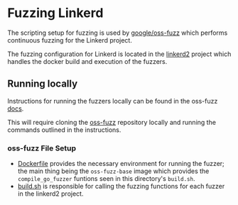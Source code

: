 # Fuzzing Linkerd

The scripting setup for fuzzing is used by
[google/oss-fuzz](https://github.com/google/oss-fuzz) which performs continuous
fuzzing for the Linkerd project.

The fuzzing configuration for Linkerd is located in the
[linkerd2](https://github.com/google/oss-fuzz/tree/master/projects/linkerd2)
project which handles the docker build and execution of the fuzzers.

## Running locally
Instructions for running the fuzzers locally can be found in the oss-fuzz
[docs](https://google.github.io/oss-fuzz/getting-started/new-project-guide/#testing-locally).

This will require cloning the [oss-fuzz](https://github.com/google/oss-fuzz)
repository locally and running the commands outlined in the instructions.

### oss-fuzz File Setup

- [Dockerfile](https://github.com/google/oss-fuzz/blob/master/projects/linkerd2/Dockerfile)
  provides the necessary environment for running the fuzzer; the main thing
  being the `oss-fuzz-base` image which provides the `compile_go_fuzzer`
  funtions seen in this directory's `build.sh`.
- [build.sh](https://github.com/google/oss-fuzz/blob/master/projects/linkerd2/build.sh)
  is responsible for calling the fuzzing functions for each fuzzer in the
  linkerd2 project.
